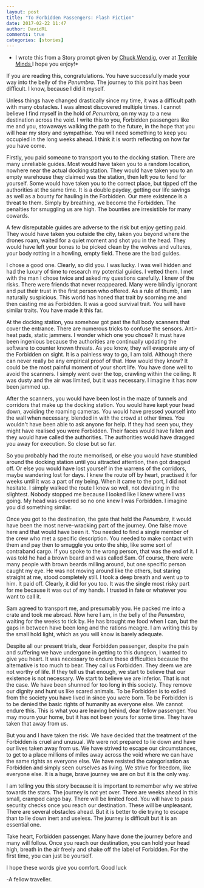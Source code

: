 ```yaml
---  
layout: post  
title: "To Forbidden Passengers: Flash Fiction"  
date: 2017-02-22 11:47  
author: DavidRL  
comments: true  
categories: [stories]  
---  
```

* I wrote this from a Story prompt given by <a href="http://terribleminds.com/ramble/2017/02/17/flash-fiction-challenge-ten-more-titles-round-two/">Chuck Wendig</a>, over at <a href="http://terribleminds.com">Terrible Minds </a> I hope you enjoy!*  

If you are reading this, congratulations. You have successfully made your way into the belly of the *Penumbra*. The journey to this point has been difficult. I know, because I did it myself.  

Unless things have changed drastically since my time, it was a difficult path with many obstacles. I was almost discovered multiple times. I cannot believe I find myself in the hold of *Penumbra*, on my way to a new destination across the void. I write this to you, Forbidden passengers like me and you, stowaways walking the path to the future, in the hope that you will hear my story and sympathise. You will need something to keep you occupied in the long weeks ahead. I think it is worth reflecting on how far you have come.  

<!--more-->  

Firstly, you paid someone to transport you to the docking station. There are many unreliable guides. Most would have taken you to a random location, nowhere near the actual docking station. They would have taken you to an empty warehouse they claimed was the station, then left you to fend for yourself. Some would have taken you to the correct place, but tipped off the authorities at the same time. It is a double payday, getting our life savings as well as a bounty for hauling in the Forbidden. Our mere existence is a threat to them. Simply by breathing, we become the Forbidden. The penalties for smuggling us are high. The bounties are irresistible for many cowards.  

A few disreputable guides are adverse to the risk but enjoy getting paid. They would have taken you outside the city, taken you beyond where the drones roam, waited for a quiet moment and shot you in the head. They would have left your bones to be picked clean by the wolves and vultures, your body rotting in a howling, empty field. These are the bad guides.  

I chose a good one. Clearly, so did you. I was lucky. I was well hidden and had the luxury of time to research my potential guides. I vetted them. I met with the man I chose twice and asked my questions carefully. I knew of the risks. There were friends that never reappeared. Many were blindly ignorant and put their trust in the first person who offered. As a rule of thumb, I am naturally suspicious. This world has honed that trait by scorning me and then casting me as Forbidden. It was a good survival trait. You will have similar traits. You have made it this far.  

At the docking station, you somehow got past the full body scanners that cover the entrance. There are numerous tricks to confuse the sensors. Anti-heat pads, static jammers. I wonder which one you chose? It must have been ingenious because the authorities are continually updating the software to counter known threats. As you know, they will evaporate any of the Forbidden on sight. It is a painless way to go, I am told. Although there can never really be any empirical proof of that. How would they know? It could be the most painful moment of your short life. You have done well to avoid the scanners. I simply went over the top, crawling within the ceiling. It was dusty and the air was limited, but it was necessary. I imagine it has now been jammed up.  

After the scanners, you would have been lost in the maze of tunnels and corridors that make up the docking station. You would have kept your head down, avoiding the roaming cameras. You would have pressed yourself into the wall when necessary, blended in with the crowd at other times. You wouldn't have been able to ask anyone for help. If they had seen you, they might have realised you were Forbidden. Their faces would have fallen and they would have called the authorities. The authorities would have dragged you away for execution. So close but so far.  

So you probably had the route memorised, or else you would have stumbled around the docking station until you attracted attention, then got dragged off. Or else you would have lost yourself in the warrens of the corridors, maybe wandering lost for days. I knew the route off by heart, practised it for weeks until it was a part of my being. When it came to the port, I did not hesitate. I simply walked the route I knew so well, not deviating in the slightest. Nobody stopped me because I looked like I knew where I was going. My head was covered so no one knew I was Forbidden. I imagine you did something similar.  

Once you got to the destination, the gate that held the *Penumbra*, it would have been the most nerve-wracking part of the journey. One false move here and that would have been it. You needed to find a single member of the crew who met a specific description. You needed to make contact with them and pay then to smuggle you onto the ship, like some sort of contraband cargo. If you spoke to the wrong person, that was the end of it. I was told he had a brown beard and was called Sam. Of course, there were many people with brown beards milling around, but one specific person caught my eye. He was not moving around like the others, but staring straight at me, stood completely still. I took a deep breath and went up to him. It paid off. Clearly, it did for you too. It was the single most risky part for me because it was out of my hands. I trusted in fate or whatever you want to call it.  

Sam agreed to transport me, and presumably you. He packed me into a crate and took me abroad. Now here I am, in the belly of the *Penumbra*, waiting for the weeks to tick by. He has brought me food when I can, but the gaps in between have been long and the rations meagre. I am writing this by the small hold light, which as you will know is barely adequate.  

Despite all our present trials, dear Forbidden passenger, despite the pain and suffering we have undergone in getting to this dungeon, I wanted to give you heart. It was necessary to endure these difficulties because the alternative is too much to bear. They call us Forbidden. They deem we are not worthy of life. If they tell us that enough, we start to believe that our existence is not necessary. We start to believe we are inferior. That is not the case. We have been shunned for too long in this society. They remove our dignity and hunt us like scared animals. To be Forbidden is to exiled from the society you have lived in since you were born. To be Forbidden is to be denied the basic rights of humanity as everyone else. We cannot endure this. This is what you are leaving behind, dear fellow passenger. You may mourn your home, but it has not been yours for some time. They have taken that away from us.  

But you and I have taken the risk. We have decided that the treatment of the Forbidden is cruel and unusual. We were not prepared to lie down and have our lives taken away from us. We have strived to escape our circumstances, to get to a place millions of miles away across the void where we can have the same rights as everyone else. We have resisted the categorisation as Forbidden and simply seen ourselves as living. We strive for freedom, like everyone else. It is a huge, brave journey we are on but it is the only way.  

I am telling you this story because it is important to remember why we strive towards the stars. The journey is not yet over. There are weeks ahead in this small, cramped cargo bay. There will be limited food. You will have to pass security checks once you reach our destination. These will be unpleasant. There are several obstacles ahead. But it is better to die trying to escape than to lie down inert and useless. The journey is difficult but it is an essential one.  

Take heart, Forbidden passenger. Many have done the journey before and many will follow. Once you reach our destination, you can hold your head high, breath in the air freely and shake off the label of Forbidden. For the first time, you can just be yourself.  

I hope these words give you comfort. Good luck  

-A fellow traveller.  
